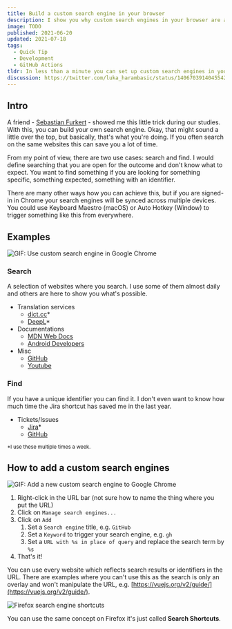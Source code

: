 ```yaml
---
title: Build a custom search engine in your browser
description: I show you why custom search engines in your browser are a nice tool and how I use them.
image: TODO
published: 2021-06-20
updated: 2021-07-18
tags:
  - Quick Tip
  - Development
  - GitHub Actions
tldr: In less than a minute you can set up custom search engines in your browser to speed up your day-to-day tasks.
discussion: https://twitter.com/luka_harambasic/status/1406703914045542405
---
```


## Intro

A friend - [Sebastian Furkert](https://www.linkedin.com/in/sebastian-furkert/) - showed me this little trick during our studies. With this, you can build your own search engine. Okay, that might sound a little over the top, but basically, that's what you're doing. If you often search on the same websites this can save you a lot of time.

From my point of view, there are two use cases: search and find. I would define searching that you are open for the outcome and don't know what to expect. You want to find something if you are looking for something specific, something expected, something with an identifier.

There are many other ways how you can achieve this, but if you are signed-in in Chrome your search engines will be synced across multiple devices. You could use Keyboard Maestro (macOS) or Auto Hotkey (Window) to trigger something like this from everywhere.

## Examples

![GIF: Use custom search engine in Google Chrome](/posts/custom-search-engines-in-your-browser/usage.gif)

### Search

A selection of websites where you search. I use some of them almost daily and others are here to show you what's possible.

- Translation services
  - [dict.cc](https://www.dict.cc/)\*
  - [DeepL](https://www.deepl.com/)\*
- Documentations
  - [MDN Web Docs](https://developer.mozilla.org/en-US/)
  - [Android Developers](https://developer.android.com/)
- Misc
  - [GitHub](https://github.com/)
  - [Youtube](https://www.youtube.com/)

### Find

If you have a unique identifier you can find it. I don't even want to know how much time the Jira shortcut has saved me in the last year.

- Tickets/Issues
  - [Jira](https://www.atlassian.com/de/software/jira)\*
  - [GitHub](https://github.com/)

<small>\*I use these multiple times a week.</small>

## How to add a custom search engines

![GIF: Add a new custom search engine to Google Chrome](/posts/custom-search-engines-in-your-browser/add.gif)

1. Right-click in the URL bar (not sure how to name the thing where you put the URL)
2. Click on `Manage search engines...`
3. Click on `Add`
   1. Set a `Search engine` title, e.g. `GitHub`
   2. Set a `Keyword` to trigger your search engine, e.g. `gh`
   3. Set a `URL with %s in place of query` and replace the search term by `%s`
4. That's it!

You can use every website which reflects search results or identifiers in the URL. There are examples where you can't use this as the search is only an overlay and won't manipulate the URL, e.g. [https://vuejs.org/v2/guide/](https://vuejs.org/v2/guide/).

![Firefox search engine shortcuts](/posts/custom-search-engines-in-your-browser/firefox.png)

You can use the same concept on Firefox it's just called **Search Shortcuts**.
